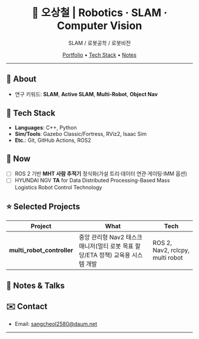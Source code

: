 

<div align="center">

# 👋 오상철 | Robotics · SLAM · Computer Vision

SLAM / 로봇공학 / 로봇비전 

[Portfolio](#-selected-projects) • [Tech Stack](#-tech-stack) • [Notes](#-notes--talks)

</div>

---

## 🔎 About
- 연구 키워드: **SLAM**, **Active SLAM**, **Multi-Robot**, **Object Nav**

## 🧰 Tech Stack
- **Languages**: C++, Python
- **Sim/Tools**: Gazebo Classic/Fortress, RViz2, Isaac Sim
- **Etc.**: Git, GitHub Actions, ROS2


## 🚧 Now
- [ ] ROS 2 기반 **MHT 사람 추적기** 정식화(가설 트리·데이터 연관·게이팅·IMM 옵션)
- [ ] HYUNDAI NGV **TA** for Data Distributed Processing-Based Mass Logistics Robot Control Technology

## ⭐ Selected Projects
| Project | What | Tech |
|---|---|---|
| **multi_robot_controller** | 중앙 관리형 Nav2 태스크 매니저(멀티 로봇 목표 할당/ETA 정책) 교육용 시스템 개발 | ROS 2, Nav2, rclcpy, multi robot |


## 📝 Notes & Talks


## ✉️ Contact
- Email: sangcheol2580@daum.net  

---
